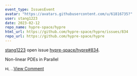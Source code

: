 ```yaml
---
event_type: IssuesEvent
avatar: "https://avatars.githubusercontent.com/u/61816735?"
user: stang1223
date: 2023-02-12
repo_name: hypre-space/hypre
html_url: https://github.com/hypre-space/hypre/issues/834
repo_url: https://github.com/hypre-space/hypre
---
```


<a href='https://github.com/stang1223' target='_blank'>stang1223</a> open issue <a href='https://github.com/hypre-space/hypre/issues/834' target='_blank'>hypre-space/hypre#834</a>.

<p>Non-linear PDEs in Parallel</p><small>Hi,...</small><a href='https://github.com/hypre-space/hypre/issues/834' target='_blank'>View Comment</a>